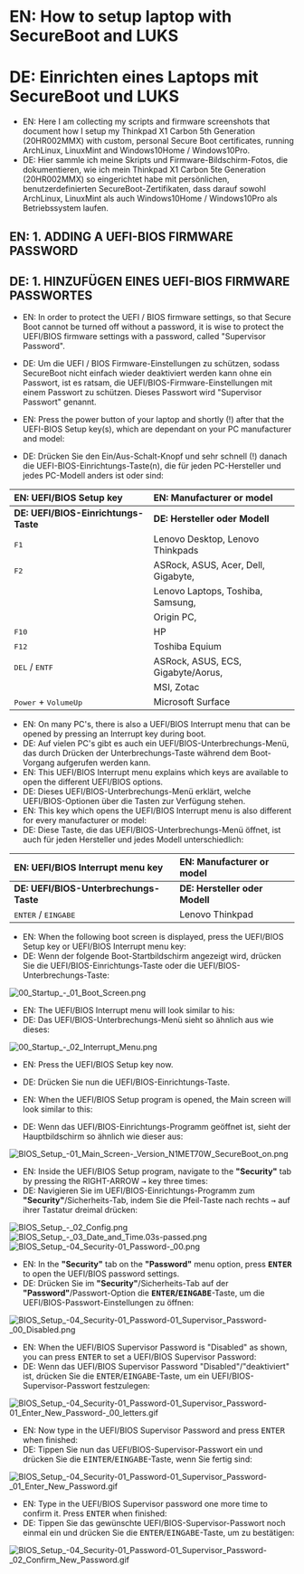 # EN: How to setup laptop with SecureBoot and LUKS
# DE: Einrichten eines Laptops mit SecureBoot und LUKS 

* EN: Here I am collecting my scripts and firmware screenshots that document how I setup my Thinkpad X1 Carbon 5th Generation (20HR002MMX) with custom, personal Secure Boot certificates, running ArchLinux, LinuxMint and Windows10Home / Windows10Pro. 
* DE: Hier sammle ich meine Skripts und Firmware-Bildschirm-Fotos, die dokumentieren, wie ich mein Thinkpad X1 Carbon 5te Generation (20HR002MMX) so eingerichtet habe mit persönlichen, benutzerdefinierten SecureBoot-Zertifikaten, dass darauf sowohl ArchLinux, LinuxMint als auch Windows10Home / Windows10Pro als Betriebssystem laufen. 

## EN: 1. ADDING A UEFI-BIOS FIRMWARE PASSWORD
## DE: 1. HINZUFÜGEN EINES UEFI-BIOS FIRMWARE PASSWORTES

* EN: In order to protect the UEFI / BIOS firmware settings, so that Secure Boot cannot be turned off without a password, it is wise to protect the UEFI/BIOS firmware settings with a password, called "Supervisor Password". 
* DE: Um die UEFI / BIOS Firmware-Einstellungen zu schützen, sodass SecureBoot nicht einfach wieder deaktiviert werden kann ohne ein Passwort, ist es ratsam, die UEFI/BIOS-Firmware-Einstellungen mit einem Passwort zu schützen. Dieses Passwort wird "Supervisor Passwort" genannt. 

* EN: Press the power button of your laptop and shortly (!) after that the UEFI-BIOS Setup key(s), which are dependant on your PC manufacturer and model: 
* DE: Drücken Sie den Ein/Aus-Schalt-Knopf und sehr schnell (!) danach die UEFI-BIOS-Einrichtungs-Taste(n), die für jeden PC-Hersteller und jedes PC-Modell anders ist oder sind: 

| EN: UEFI/BIOS Setup key                | EN: Manufacturer or model          |
|:-------------------------------------- |:---------------------------------- |
| **DE: UEFI/BIOS-Einrichtungs-Taste**   | **DE: Hersteller oder Modell**     |
| <kbd>F1</kbd>                          | Lenovo Desktop, Lenovo Thinkpads   |
| <kbd>F2</kbd>                          | ASRock, ASUS, Acer, Dell, Gigabyte,|
|                                        | Lenovo Laptops, Toshiba, Samsung,  |
|                                        | Origin PC,                         |
| <kbd>F10</kbd>                         | HP                                 |
| <kbd>F12</kbd>                         | Toshiba Equium                     | 
| <kbd>DEL</kbd> / <kbd>ENTF</kbd>       | ASRock, ASUS, ECS, Gigabyte/Aorus, |
|                                        | MSI, Zotac                         |
| <kbd>Power</kbd> + <kbd>VolumeUp</kbd> | Microsoft Surface                  | 

* EN: On many PC's, there is also a UEFI/BIOS Interrupt menu that can be opened by pressing an Interrupt key during boot.  
* DE: Auf vielen PC's gibt es auch ein UEFI/BIOS-Unterbrechungs-Menü, das durch Drücken der Unterbrechungs-Taste während dem Boot-Vorgang aufgerufen werden kann. 
* EN: This UEFI/BIOS Interrupt menu explains which keys are available to open the different UEFI/BIOS options. 
* DE: Dieses UEFI/BIOS-Unterbrechungs-Menü erklärt, welche UEFI/BIOS-Optionen über die Tasten zur Verfügung stehen. 
* EN: This key which opens the UEFI/BIOS Interrupt menu is also different for every manufacturer or model: 
* DE: Diese Taste, die das UEFI/BIOS-Unterbrechungs-Menü öffnet, ist auch für jeden Hersteller und jedes Modell unterschiedlich: 

| EN: UEFI/BIOS Interrupt menu key       | EN: Manufacturer or model          |
|:-------------------------------------- |:---------------------------------- |
| **DE: UEFI/BIOS-Unterbrechungs-Taste** | **DE: Hersteller oder Modell**     |
| <kbd>ENTER</kbd> / <kbd>EINGABE</kbd>  | Lenovo Thinkpad                    | 

* EN: When the following boot screen is displayed, press the UEFI/BIOS Setup key or UEFI/BIOS Interrupt menu key:  
* DE: Wenn der folgende Boot-Startbildschirm angezeigt wird, drücken Sie die UEFI/BIOS-Einrichtungs-Taste oder die UEFI/BIOS-Unterbrechungs-Taste: 

![00_Startup_-_01_Boot_Screen.png](00_ADD_SUPERVISOR_PASSWORD_ON_NEW_PC/00_Startup_-_01_Boot_Screen.png) 

* EN: The UEFI/BIOS Interrupt menu will look similar to his: 
* DE: Das UEFI/BIOS-Unterbrechungs-Menü sieht so ähnlich aus wie dieses: 

![00_Startup_-_02_Interrupt_Menu.png](00_ADD_SUPERVISOR_PASSWORD_ON_NEW_PC/00_Startup_-_02_Interrupt_Menu.png) 

* EN: Press the UEFI/BIOS Setup key now. 
* DE: Drücken Sie nun die UEFI/BIOS-Einrichtungs-Taste. 

* EN: When the UEFI/BIOS Setup program is opened, the Main screen will look similar to this: 
* DE: Wenn das UEFI/BIOS-Einrichtungs-Programm geöffnet ist, sieht der Hauptbildschirm so ähnlich wie dieser aus: 

![BIOS_Setup_-_01_Main_Screen_-_Version_N1MET70W_SecureBoot_on.png](00_ADD_SUPERVISOR_PASSWORD_ON_NEW_PC/BIOS_Setup_-_01_Main_Screen_-_Version_N1MET70W_SecureBoot_on.png)  

* EN: Inside the UEFI/BIOS Setup program, navigate to the **"Security"** tab by pressing the RIGHT-ARROW <kbd>→</kbd> key three times: 
* DE: Navigieren Sie im UEFI/BIOS-Einrichtungs-Programm zum **"Security"**/Sicherheits-Tab, indem Sie die Pfeil-Taste nach rechts <kbd>→</kbd> auf ihrer Tastatur dreimal drücken: 

![BIOS_Setup_-_02_Config.png](00_ADD_SUPERVISOR_PASSWORD_ON_NEW_PC/BIOS_Setup_-_02_Config.png) 
![BIOS_Setup_-_03_Date_and_Time.03s-passed.png](00_ADD_SUPERVISOR_PASSWORD_ON_NEW_PC/BIOS_Setup_-_03_Date_and_Time.03s-passed.png) 
![BIOS_Setup_-_04_Security_-_01_Password_-_00.png](00_ADD_SUPERVISOR_PASSWORD_ON_NEW_PC/BIOS_Setup_-_04_Security_-_01_Password_-_00.png) 

* EN: In the **"Security"** tab on the **"Password"** menu option, press **<kbd>ENTER</kbd>** to open the UEFI/BIOS password settings. 
* DE: Drücken Sie im **"Security"**/Sicherheits-Tab auf der **"Password"**/Passwort-Option die **<kbd>ENTER</kbd>/<kbd>EINGABE</kbd>**-Taste, um die UEFI/BIOS-Passwort-Einstellungen zu öffnen: 

![BIOS_Setup_-_04_Security_-_01_Password_-_01_Supervisor_Password_-_00_Disabled.png](00_ADD_SUPERVISOR_PASSWORD_ON_NEW_PC/BIOS_Setup_-_04_Security_-_01_Password_-_01_Supervisor_Password_-_00_Disabled.png) 

* EN: When the UEFI/BIOS Supervisor Password is "Disabled" as shown, you can press <kbd>ENTER</kbd> to set a UEFI/BIOS Supervisor Password: 
* DE: Wenn das UEFI/BIOS Supervisor Password "Disabled"/"deaktiviert" ist, drücken Sie die <kbd>ENTER</kbd>/<kbd>EINGABE</kbd>-Taste, um ein UEFI/BIOS-Supervisor-Passwort festzulegen: 

![BIOS_Setup_-_04_Security_-_01_Password_-_01_Supervisor_Password_-_01_Enter_New_Password_-_00_letters.gif](00_ADD_SUPERVISOR_PASSWORD_ON_NEW_PC/BIOS_Setup_-_04_Security_-_01_Password_-_01_Supervisor_Password_-_01_Enter_New_Password_-_00_letters.gif)

* EN: Now type in the UEFI/BIOS Supervisor Password and press <kbd>ENTER</kbd> when finished: 
* DE: Tippen Sie nun das UEFI/BIOS-Supervisor-Passwort ein und drücken Sie die <kbd>EINTER</kbd>/<kbd>EINGABE</kbd>-Taste, wenn Sie fertig sind: 

![BIOS_Setup_-_04_Security_-_01_Password_-_01_Supervisor_Password_-_01_Enter_New_Password.gif](00_ADD_SUPERVISOR_PASSWORD_ON_NEW_PC/BIOS_Setup_-_04_Security_-_01_Password_-_01_Supervisor_Password_-_01_Enter_New_Password.gif)

* EN: Type in the UEFI/BIOS Supervisor password one more time to confirm it. Press <kbd>ENTER</kbd> when finished: 
* DE: Tippen Sie das gewünschte UEFI/BIOS-Supervisor-Passwort noch einmal ein und drücken Sie die <kbd>ENTER</kbd>/<kbd>EINGABE</kbd>-Taste, um zu bestätigen: 

![BIOS_Setup_-_04_Security_-_01_Password_-_01_Supervisor_Password_-_02_Confirm_New_Password.gif](00_ADD_SUPERVISOR_PASSWORD_ON_NEW_PC/BIOS_Setup_-_04_Security_-_01_Password_-_01_Supervisor_Password_-_02_Confirm_New_Password.gif)

